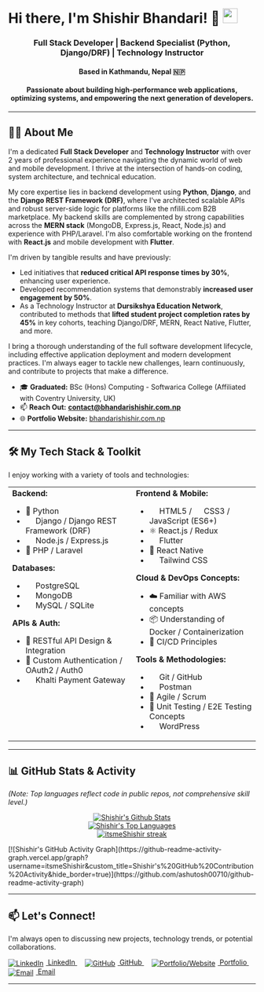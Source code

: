 # Hi there, I'm Shishir Bhandari! 👋 <img src="https://media.giphy.com/media/hvRJCLFzcasrR4ia7z/giphy.gif" width="30px">

<p align="center">
  <!-- Optional: Replace the above with a cool coding banner or remove if not needed -->
  <h3 align="center">Full Stack Developer | Backend Specialist (Python, Django/DRF) | Technology Instructor</h3>
  <h4 align="center">Based in Kathmandu, Nepal 🇳🇵</h4>
  <h4 align="center">Passionate about building high-performance web applications, optimizing systems, and empowering the next generation of developers.</h4>
</p>

---

## 👨‍💻 About Me

I'm a dedicated **Full Stack Developer** and **Technology Instructor** with over 2 years of professional experience navigating the dynamic world of web and mobile development. I thrive at the intersection of hands-on coding, system architecture, and technical education.

My core expertise lies in backend development using **Python**, **Django**, and the **Django REST Framework (DRF)**, where I've architected scalable APIs and robust server-side logic for platforms like the nfilili.com B2B marketplace. My backend skills are complemented by strong capabilities across the **MERN stack** (MongoDB, Express.js, React, Node.js) and experience with PHP/Laravel. I'm also comfortable working on the frontend with **React.js** and mobile development with **Flutter**.

I'm driven by tangible results and have previously:
*   Led initiatives that **reduced critical API response times by 30%**, enhancing user experience.
*   Developed recommendation systems that demonstrably **increased user engagement by 50%**.
*   As a Technology Instructor at **Dursikshya Education Network**, contributed to methods that **lifted student project completion rates by 45%** in key cohorts, teaching Django/DRF, MERN, React Native, Flutter, and more.

I bring a thorough understanding of the full software development lifecycle, including effective application deployment and modern development practices. I'm always eager to tackle new challenges, learn continuously, and contribute to projects that make a difference.

*   🎓 **Graduated:** BSc (Hons) Computing - Softwarica College (Affiliated with Coventry University, UK)
*   📫 **Reach Out:** **contact@bhandarishishir.com.np**
*   🌐 **Portfolio Website:** [bhandarishishir.com.np](https://bhandarishishir.com.np)

---

## 🛠️ My Tech Stack & Toolkit

I enjoy working with a variety of tools and technologies:

<table>
  <tr>
    <td valign="top" width="50%">
      <strong>Backend:</strong>
      <ul>
        <li>🐍 Python</li>
        <li><img src="https://img.icons8.com/windows/32/000000/django.png" width="16"/> Django / Django REST Framework (DRF)</li>
        <li><img src="https://img.icons8.com/color/48/000000/nodejs.png" width="16"/> Node.js / Express.js</li>
        <li>🐘 PHP / Laravel</li>
      </ul>
      <strong>Databases:</strong>
      <ul>
        <li><img src="https://img.icons8.com/color/48/000000/postgreesql.png" width="16"/> PostgreSQL</li>
        <li><img src="https://img.icons8.com/color/48/000000/mongodb.png" width="16"/> MongoDB</li>
        <li><img src="https://img.icons8.com/fluent/48/000000/mysql-logo.png" width="16"/> MySQL / SQLite</li>
      </ul>
      <strong>APIs & Auth:</strong>
      <ul>
        <li>🔗 RESTful API Design & Integration</li>
        <li>🔐 Custom Authentication / OAuth2 / Auth0</li>
        <li><img src="https://img.icons8.com/color/48/000000/khalti.png" width="16"/> Khalti Payment Gateway</li> <!-- Custom icon if needed -->
      </ul>
    </td>
    <td valign="top" width="50%">
      <strong>Frontend & Mobile:</strong>
        <ul>
            <li><img src="https://img.icons8.com/color/48/000000/html-5.png" width="16"/> HTML5 / <img src="https://img.icons8.com/color/48/000000/css3.png" width="16"/> CSS3 / <img src="https://img.icons8.com/color/48/000000/javascript.png" width="16"/> JavaScript (ES6+)</li>
            <li>⚛️ React.js / Redux</li>
            <li><img src="https://img.icons8.com/color/48/000000/flutter.png" width="16"/> Flutter</li>
            <li>📱 React Native</li>
            <li><img src="https://img.icons8.com/color/48/000000/tailwindcss.png" width="16"/> Tailwind CSS</li>
        </ul>
      <strong>Cloud & DevOps Concepts:</strong>
        <ul>
          <li>☁️ Familiar with AWS concepts</li>
          <li>📦 Understanding of Docker / Containerization</li>
          <li>🔄 CI/CD Principles</li>
        </ul>
       <strong>Tools & Methodologies:</strong>
        <ul>
            <li><img src="https://img.icons8.com/color/48/000000/git.png" width="16"/> Git / GitHub</li>
            <li><img src="https://img.icons8.com/color/48/000000/postman-api.png" width="16"/> Postman</li>
            <li>🏃 Agile / Scrum</li>
            <li>📝 Unit Testing / E2E Testing Concepts</li>
            <li><img src="https://img.icons8.com/color/48/000000/wordpress.png" width="16"/> WordPress</li>
        </ul>
    </td>
  </tr>
</table>

---

## 📊 GitHub Stats & Activity

*(Note: Top languages reflect code in public repos, not comprehensive skill level.)*

<p align="center">
  <!-- GitHub Readme Stats -->
  <a href="https://github.com/itsmeShishir/github-readme-stats"><img alt="Shishir's Github Stats" src="https://github-readme-stats.vercel.app/api?username=itsmeShishir&show_icons=true&count_private=true&theme=react&hide_border=true&bg_color=0D1117" /></a>
  <br/>
  <a href="https://github.com/itsmeShishir/github-readme-stats"><img alt="Shishir's Top Languages" src="https://github-readme-stats.vercel.app/api/top-langs/?username=itsmeShishir&langs_count=8&count_private=true&layout=compact&theme=react&hide_border=true&bg_color=0D1117" /></a>
  <br/>
   <!-- Streak Stats -->
  <a href="https://github.com/itsmeShishir/github-readme-streak-stats">
        <img title="GitHub Streak Stats" alt="itsmeShishir streak" src="https://github-readme-streak-stats.herokuapp.com/?user=itsmeShishir&theme=black-ice&hide_border=true&stroke=0000&background=060A0CD0"/>
  </a>
</p>
<!-- Activity Graph -->
[![Shishir's GitHub Activity Graph](https://github-readme-activity-graph.vercel.app/graph?username=itsmeShishir&custom_title=Shishir's%20GitHub%20Contribution%20Activity&hide_border=true)](https://github.com/ashutosh00710/github-readme-activity-graph)


---

## 📫 Let's Connect!

I'm always open to discussing new projects, technology trends, or potential collaborations.

<p align="left">
<a href="https://www.linkedin.com/in/[YourCustomLinkedInURL]" target="_blank">
    <img src="https://img.icons8.com/fluent/48/000000/linkedin.png" alt="LinkedIn" style="vertical-align:middle; margin-right:5px;"/> LinkedIn
</a>   
<a href="https://github.com/itsmeShishir" target="_blank">
    <img src="https://img.icons8.com/fluent/48/000000/github.png" alt="GitHub" style="vertical-align:middle; margin-right:5px;"/> GitHub
</a>   
<a href="https://bhandarishishir.com.np" target="_blank">
    <img src="https://img.icons8.com/material-outlined/48/000000/domain--v1.png" alt="Portfolio/Website" style="vertical-align:middle; margin-right:5px;"/> Portfolio
</a>   
<a href="mailto:contact@bhandarishishir.com.np">
    <img src="https://img.icons8.com/fluent/48/000000/mail.png" alt="Email" style="vertical-align:middle; margin-right:5px;"/> Email
</a>
</p>

---

<!-- Optional: Uncomment and update if you want to add profile views -->
<!--
**Profile Views:** 
<a href="https://github.com/Meghna-DAS/github-profile-views-counter"><img src="https://komarev.com/ghpvc/?username=itsmeShishir"></a>
-->
